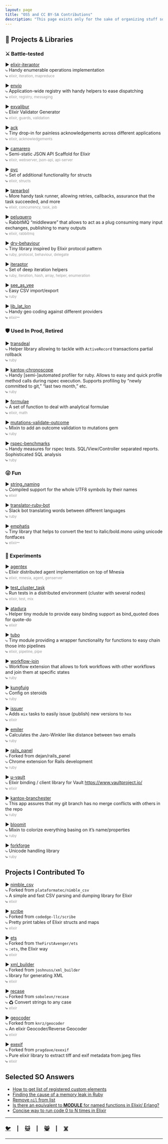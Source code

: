 ```yaml
---
layout: page
title: "OSS and CC BY-SA Contributions"
description: "This page exists only for the sake of organizing stuff so that I might find it later"
---
```


## 🚧 Projects & Libraries

### ⚔️ Battle-tested

▶ [elixir-iteraptor](https://github.com/am-kantox/elixir-iteraptor)  
⤷ Handy enumerable operations implementation  
⤷ <small style="color: #999;">elixir, iteration, mapreduce</small>  

▶ [envio](https://github.com/am-kantox/envio)  
⤷ Application-wide registry with handy helpers to ease dispatching  
⤷ <small style="color: #999;">elixir, registry, messaging</small>  

▶ [exvalibur](https://github.com/am-kantox/exvalibur)  
⤷ Elixir Validator Generator  
⤷ <small style="color: #999;">elixir, guards, validation</small>  

▶ [ack](https://github.com/am-kantox/ack)  
⤷ Tiny drop-in for painless acknowledgements across different applications  
⤷ <small style="color: #999;">elixir, acknowledgements</small>  

▶ [camarero](https://github.com/am-kantox/camarero)  
⤷ Semi-static JSON API Scaffold for Elixir  
⤷ <small style="color: #999;">elixir, webserver, json-api, api-server</small>  

▶ [pyc](https://github.com/am-kantox/pyc)  
⤷ Set of additional functionality for structs  
⤷ <small style="color: #999;">elixir, structs</small>  

▶ [tarearbol](https://github.com/am-kantox/tarearbol)  
⤷ More handy task runner, allowing retries, callbacks, assurance that the task succeeded, and more  
⤷ <small style="color: #999;">elixir, concurrency, task, job</small>  

▶ [peluquero](https://github.com/am-kantox/peluquero)  
⤷ RabbitMQ “middleware” that allows to act as a plug consuming many input exchanges, publishing to many outputs  
⤷ <small style="color: #999;">elixir, rabbitmq</small>  

▶ [dry-behaviour](https://github.com/am-kantox/dry-behaviour)  
⤷ Tiny library inspired by Elixir protocol pattern  
⤷ <small style="color: #999;">ruby, protocol, behaviour, delegate</small>  

▶ [iteraptor](https://github.com/am-kantox/iteraptor)  
⤷ Set of deep iteration helpers  
⤷ <small style="color: #999;">ruby, iteration, hash, array, helper, enumeration</small>  

▶ [see_as_vee](https://github.com/am-kantox/see_as_vee)  
⤷ Easy CSV import/export  
⤷ <small style="color: #999;">ruby</small>  

▶ [lib_lat_lon](https://github.com/amotion-city/lib_lat_lon)  
⤷ Handy geo coding against different providers  
⤷ <small style="color: #999;">elixir</small>··

### 🛡️ Used In Prod, Retired

▶ [transdeal](https://github.com/am-kantox/transdeal)  
⤷ Helper library allowing to tackle with `ActiveRecord` transactions partial rollback  
⤷ <small style="color: #999;">ruby</small>  

▶ [kantox-chronoscope](https://github.com/am-kantox/kantox-chronoscope)  
⤷ Handy [semi-]automated profiler for ruby. Allows to easy and quick profile method calls during rspec execution. Supports profiling by “newly committed to git,” “last two month,” etc.  
⤷ <small style="color: #999;">ruby</small>  

▶ [formulae](https://github.com/am-kantox/formulae)  
⤷ A set of function to deal with analytical formulae  
⤷ <small style="color: #999;">elixir, math</small>  

▶ [mutations-validate-outcome](https://github.com/am-kantox/mutations-validate-outcome)  
⤷ Mixin to add an outcome validation to mutations gem  
⤷ <small style="color: #999;">ruby</small>  

▶ [rspec-benchmarks](https://github.com/am-kantox/rspec-benchmarks)  
⤷ Handy measures for rspec tests. SQL/View/Controller separated reports. Sophisticated SQL analysis  
⤷ <small style="color: #999;">ruby</small>  

### 😜 Fun

▶ [string_naming](https://github.com/am-kantox/string_naming)  
⤷ Compiled support for the whole UTF8 symbols by their names  
⤷ <small style="color: #999;">elixir</small>  

▶ [translator-ruby-bot](https://github.com/am-kantox/translator-ruby-bot)  
⤷ Slack bot translating words between different languages  
⤷ <small style="color: #999;">ruby</small>  

▶ [emphatis](https://github.com/amotion-city/emphatis)  
⤷ Tiny library that helps to convert the text to italic/bold.mono using unicode fontfaces  
⤷ <small style="color: #999;">elixir</small>··

### 👻 Experiments

▶ [agentex](https://github.com/am-kantox/agentex)  
⤷ Elixir distributed agent implementation on top of Mnesia  
⤷ <small style="color: #999;">elixir, mnesia, agent, genserver</small>  

▶ [test_cluster_task](https://github.com/am-kantox/test_cluster_task)  
⤷ Run tests in a distributed environment (cluster with several nodes)  
⤷ <small style="color: #999;">elixir, test, mix</small>  

▶ [atadura](https://github.com/am-kantox/atadura)  
⤷ Helper tiny module to provide easy binding support as bind_quoted does for quote-do  
⤷ <small style="color: #999;">elixir</small>  

▶ [tubo](https://github.com/am-kantox/tubo)  
⤷ Tiny module providing a wrapper functionality for functions to easy chain those into pipelines  
⤷ <small style="color: #999;">elixir, pipeline, pipe</small>  

▶ [workflow-join](https://github.com/am-kantox/workflow-join)  
⤷ Workflow extension that allows to fork workflows with other workflows and join them at specific states  
⤷ <small style="color: #999;">ruby</small>  

▶ [kungfuig](https://github.com/am-kantox/kungfuig)  
⤷ Config on steroids  
⤷ <small style="color: #999;">ruby</small>  

▶ [issuer](https://github.com/am-kantox/issuer)  
⤷ Adds `mix` tasks to easily issue (publish) new versions to `hex`  
⤷ <small style="color: #999;">elixir</small>  

▶ [emiler](https://github.com/am-kantox/emiler)  
⤷ Calculates the Jaro-Winkler like distance between two emails  
⤷ <small style="color: #999;">ruby</small>  

▶ [rails_panel](https://github.com/am-kantox/rails_panel)  
⤷ Forked from dejan/rails_panel  
⤷ Chrome extension for Rails development  
⤷ <small style="color: #999;">ruby</small>  

▶ [μ-vault](https://github.com/am-kantox/mu-vault)  
⤷ Elixir binding / client library for Vault https://www.vaultproject.io/  
⤷ <small style="color: #999;">elixir</small>  

▶ [kantox-branchester](https://github.com/am-kantox/kantox-branchester)  
⤷ This app assures that my git branch has no merge conflicts with others in the repo  
⤷ <small style="color: #999;">ruby</small>  

▶ [bloomit](https://github.com/am-kantox/bloomit)  
⤷ Mixin to colorize everything basing on it’s name/properties  
⤷ <small style="color: #999;">ruby</small>  

▶ [forkforge](https://github.com/am-kantox/forkforge)  
⤷ Unicode handling library  
⤷ <small style="color: #999;">ruby</small>  

## Projects I Contributed To

▶ [nimble_csv](https://github.com/plataformatec/nimble_csv)  
⤷ Forked from `plataformatec/nimble_csv`  
⤷ A simple and fast CSV parsing and dumping library for Elixir  
⤷ <small style="color: #999;">elixir</small>  

▶ [scribe](https://github.com/codedge-llc/scribe)  
⤷ Forked from `codedge-llc/scribe`  
⤷ Pretty print tables of Elixir structs and maps  
⤷ <small style="color: #999;">elixir</small>  

▶ [ets](https://github.com/TheFirstAvenger/ets)  
⤷ Forked from `TheFirstAvenger/ets`  
⤷ `:ets`, the Elixir way  
⤷ <small style="color: #999;">elixir</small>  

▶ [xml_builder](https://github.com/joshnuss/xml_builder)  
⤷ Forked from `joshnuss/xml_builder`  
⤷ library for generating XML  
⤷ <small style="color: #999;">elixir</small>  

▶ [recase](https://github.com/sobolevn/recase)  
⤷ Forked from `sobolevn/recase`  
⤷ ♻ Convert strings to any case  
⤷ <small style="color: #999;">elixir</small>  

▶ [geocoder](https://github.com/knrz/geocoder)  
⤷ Forked from `knrz/geocoder`  
⤷ An elixir Geocoder/Reverse Geocoder  
⤷ <small style="color: #999;">elixir</small>  

▶ [exexif](https://github.com/pragdave/exexif)  
⤷ Forked from `pragdave/exexif`  
⤷ Pure elixir library to extract tiff and exif metadata from jpeg files  
⤷ <small style="color: #999;">elixir</small>  

## Selected SO Answers

- [How to get list of registered custom elements](https://stackoverflow.com/questions/27334365/how-to-get-list-of-registered-custom-elements/28210364#28210364)
- [Finding the cause of a memory leak in Ruby](https://stackoverflow.com/questions/20385767/finding-the-cause-of-a-memory-leak-in-ruby/20608455#20608455)
- [Remove `nil` from list](https://stackoverflow.com/questions/46339815/elixir-remove-nil-from-list/46339957#46339957)
- [Is there an equivalent to __MODULE__ for named functions in Elixir/ Erlang?](https://stackoverflow.com/questions/47281111/is-there-an-equivalent-to-module-for-named-functions-in-elixir-erlang/47281157#47281157)
- [Concise way to run code 0 to N times in Elixir](https://stackoverflow.com/questions/47818241/concise-way-to-run-code-0-to-n-times-in-elixir/47818344#47818344)

---

### [🐦](https://twitter.com/mudasobwa)     |     [🐱](https://github.com/am-kantox)     |     [😸](https://github.com/mudasobwa)     |     [☠️](https://dev.to/mudasobwa)

---

